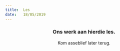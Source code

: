 ```yaml
---
title:  Les
date:   18/05/2019
---
```


### <center>Ons werk aan hierdie les.</center>
<center>Kom asseblief later terug.</center>